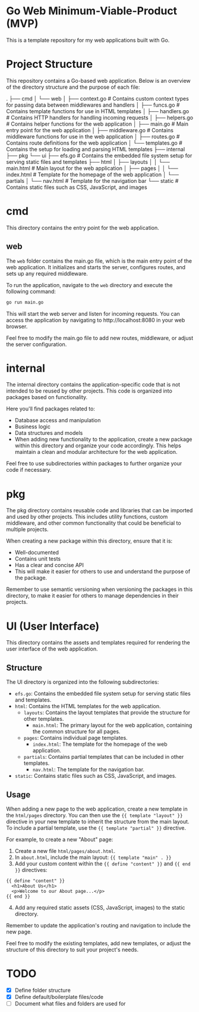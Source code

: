 # Go Web Minimum-Viable-Product (MVP)
This is a template repository for my web applications built with Go.

# Project Structure

This repository contains a Go-based web application. Below is an overview of the directory structure and the purpose of each file:

.
├── cmd
│   └── web
│       ├── context.go      # Contains custom context types for passing data between middlewares and handlers
│       ├── funcs.go        # Contains template functions for use in HTML templates
│       ├── handlers.go     # Contains HTTP handlers for handling incoming requests
│       ├── helpers.go      # Contains helper functions for the web application
│       ├── main.go         # Main entry point for the web application
│       ├── middleware.go   # Contains middleware functions for use in the web application
│       ├── routes.go       # Contains route definitions for the web application
│       └── templates.go    # Contains the setup for loading and parsing HTML templates
├── internal
├── pkg
└── ui
    ├── efs.go              # Contains the embedded file system setup for serving static files and templates
    ├── html
    │   ├── layouts
    │   │   └── main.html   # Main layout for the web application
    │   ├── pages
    │   │   └── index.html  # Template for the homepage of the web application
    │   └── partials
    │       └── nav.html    # Template for the navigation bar
    └── static              # Contains static files such as CSS, JavaScript, and images

# cmd

This directory contains the entry point for the web application.

## web

The `web` folder contains the main.go file, which is the main entry point of the web application. It initializes and starts the server, configures routes, and sets up any required middleware.

To run the application, navigate to the `web` directory and execute the following command:

```bash
go run main.go
```

This will start the web server and listen for incoming requests. You can access the application by navigating to http://localhost:8080 in your web browser.

Feel free to modify the main.go file to add new routes, middleware, or adjust the server configuration.

# internal
The internal directory contains the application-specific code that is not intended to be reused by other projects. This code is organized into packages based on functionality.

Here you'll find packages related to:

- Database access and manipulation
- Business logic
- Data structures and models
- When adding new functionality to the application, create a new package within this directory and organize your code accordingly. This helps maintain a clean and modular architecture for the web application.

Feel free to use subdirectories within packages to further organize your code if necessary.

# pkg

The pkg directory contains reusable code and libraries that can be imported and used by other projects. This includes utility functions, custom middleware, and other common functionality that could be beneficial to multiple projects.

When creating a new package within this directory, ensure that it is:

- Well-documented
- Contains unit tests
- Has a clear and concise API
- This will make it easier for others to use and understand the purpose of the package.

Remember to use semantic versioning when versioning the packages in this directory, to make it easier for others to manage dependencies in their projects.

# UI (User Interface)

This directory contains the assets and templates required for rendering the user interface of the web application.

## Structure

The UI directory is organized into the following subdirectories:

- `efs.go`: Contains the embedded file system setup for serving static files and templates.
- `html`: Contains the HTML templates for the web application.
  - `layouts`: Contains the layout templates that provide the structure for other templates.
    - `main.html`: The primary layout for the web application, containing the common structure for all pages.
  - `pages`: Contains individual page templates.
    - `index.html`: The template for the homepage of the web application.
  - `partials`: Contains partial templates that can be included in other templates.
    - `nav.html`: The template for the navigation bar.
- `static`: Contains static files such as CSS, JavaScript, and images.

## Usage

When adding a new page to the web application, create a new template in the `html/pages` directory. You can then use the `{{ template "layout" }}` directive in your new template to inherit the structure from the main layout. To include a partial template, use the `{{ template "partial" }}` directive.

For example, to create a new "About" page:

1. Create a new file `html/pages/about.html`.
2. In `about.html`, include the main layout: `{{ template "main" . }}`
3. Add your custom content within the `{{ define "content" }}` and `{{ end }}` directives:
```
{{ define "content" }}
  <h1>About Us</h1>
  <p>Welcome to our About page...</p>
{{ end }}
```
4. Add any required static assets (CSS, JavaScript, images) to the static directory.

Remember to update the application's routing and navigation to include the new page.

Feel free to modify the existing templates, add new templates, or adjust the structure of this directory to suit your project's needs.

# TODO
- [x] Define folder structure
- [x] Define default/boilerplate files/code
- [ ] Document what files and folders are used for